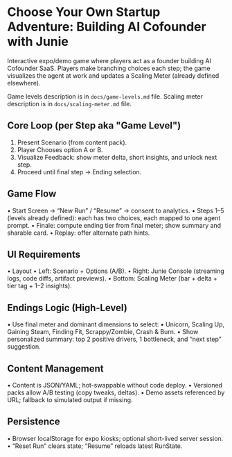 # Choose Your Own Startup Adventure: Building AI Cofounder with Junie

Interactive expo/demo game where players act as a founder building AI Cofounder SaaS. Players make branching choices each step; the game visualizes the agent at work and updates a Scaling Meter (already defined elsewhere).

Game levels description is in `docs/game-levels.md` file.
Scaling meter description is in `docs/scaling-meter.md` file.

## Core Loop (per Step aka "Game Level")
1.	Present Scenario (from content pack).
2.	Player Chooses option A or B.
5.	Visualize Feedback: show meter delta, short insights, and unlock next step.
6.	Proceed until final step → Ending selection.

## Game Flow
•	Start Screen → “New Run” / “Resume” → consent to analytics.
•	Steps 1–5 (levels already defined): each has two choices, each mapped to one agent prompt.
•	Finale: compute ending tier from final meter; show summary and sharable card.
•	Replay: offer alternate path hints.

## UI Requirements
•	Layout
•	Left: Scenario + Options (A/B).
•	Right: Junie Console (streaming logs, code diffs, artifact previews).
•	Bottom: Scaling Meter (bar + delta + tier tag + 1–2 insights).

## Endings Logic (High-Level)
•	Use final meter and dominant dimensions to select:
•	Unicorn, Scaling Up, Gaining Steam, Finding Fit, Scrappy/Zombie, Crash & Burn.
•	Show personalized summary: top 2 positive drivers, 1 bottleneck, and “next step” suggestion.

## Content Management
•	Content is JSON/YAML; hot-swappable without code deploy.
•	Versioned packs allow A/B testing (copy tweaks, deltas).
•	Demo assets referenced by URL; fallback to simulated output if missing.

## Persistence
•	Browser localStorage for expo kiosks; optional short-lived server session.
•	“Reset Run” clears state; “Resume” reloads latest RunState.